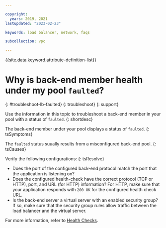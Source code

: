 ```yaml
---

copyright:
  years: 2019, 2021
lastupdated: "2023-02-23"

keywords: load balancer, network, faqs

subcollection: vpc

---
```


{{site.data.keyword.attribute-definition-list}}

# Why is back-end member health under my pool `faulted`?
{: #troubleshoot-lb-faulted}
{: troubleshoot}
{: support}

Use the information in this topic to troubleshoot a back-end member in your pool with a status of `faulted`.
{: shortdesc}

The back-end member under your pool displays a status of `faulted`.
{: tsSymptoms}

The `faulted` status suually results from a misconfigured back-end pool.
{: tsCauses}

Verify the following configurations:
{: tsResolve}

* Does the port of the configured back-end protocol match the port that the application is listening on?
* Does the configured health-check have the correct protocol (TCP or HTTP), port, and URL (for HTTP) information? For HTTP, make sure that your application responds with `200 OK` for the configured health check URL.
* Is the back-end server a virtual server with an enabled security group? If so, make sure that the security group rules allow traffic between the load balancer and the virtual server.

For more information, refer to [Health Checks](#health-checks).
